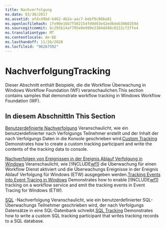```yaml
---
title: Nachverfolgung
ms.date: 03/30/2017
ms.assetid: afdcd9bd-b462-4b2a-aac7-bebf9c80be81
ms.openlocfilehash: 1fe90e16b7f502154fd9d93e42ed64eb3060359d
ms.sourcegitcommit: bc293b14af795e0e999e3304dd40c0222cf2ffe4
ms.translationtype: MT
ms.contentlocale: de-DE
ms.lasthandoff: 11/26/2020
ms.locfileid: "96267592"
---
```

# <a name="tracking"></a><span data-ttu-id="d607d-102">Nachverfolgung</span><span class="sxs-lookup"><span data-stu-id="d607d-102">Tracking</span></span>

<span data-ttu-id="d607d-103">Dieser Abschnitt enthält Beispiele, die die Workflow Überwachung in Windows Workflow Foundation (WF) veranschaulichen.</span><span class="sxs-lookup"><span data-stu-id="d607d-103">This section contains samples that demonstrate workflow tracking in Windows Workflow Foundation (WF).</span></span>

## <a name="in-this-section"></a><span data-ttu-id="d607d-104">In diesem Abschnitt</span><span class="sxs-lookup"><span data-stu-id="d607d-104">In This Section</span></span>

 <span data-ttu-id="d607d-105">[Benutzerdefinierte Nachverfolgung](custom-tracking.md) Veranschaulicht, wie ein benutzerdefinierter nach Verfolgungs Teilnehmer erstellt und der Inhalt der nach Verfolgungs Daten in die Konsole geschrieben wird.</span><span class="sxs-lookup"><span data-stu-id="d607d-105">[Custom Tracking](custom-tracking.md) Demonstrates how to create a custom tracking participant and write the contents of the tracking data to console.</span></span>

 <span data-ttu-id="d607d-106">[Nachverfolgen von Ereignissen in der Ereignis Ablauf Verfolgung in Windows](tracking-events-into-event-tracing-in-windows.md) Veranschaulicht, wie [!INCLUDE[wf1](../../../../includes/wf1-md.md)] die Überwachung für einen Workflow Dienst aktiviert und die Überwachungs Ereignisse in der Ereignis Ablauf Verfolgung für Windows (ETW) ausgegeben werden.</span><span class="sxs-lookup"><span data-stu-id="d607d-106">[Tracking Events into Event Tracing in Windows](tracking-events-into-event-tracing-in-windows.md) Demonstrates how to enable [!INCLUDE[wf1](../../../../includes/wf1-md.md)] tracking on a workflow service and emit the tracking events in Event Tracing for Windows (ETW).</span></span>

 <span data-ttu-id="d607d-107">[SQL](sql-tracking.md) -Nachverfolgung Veranschaulicht, wie ein benutzerdefinierter SQL-Überwachungs Teilnehmer geschrieben wird, der nach Verfolgungs Datensätze in eine SQL-Datenbank schreibt.</span><span class="sxs-lookup"><span data-stu-id="d607d-107">[SQL Tracking](sql-tracking.md) Demonstrates how to write a custom SQL tracking participant that writes tracking records to a SQL database.</span></span>
